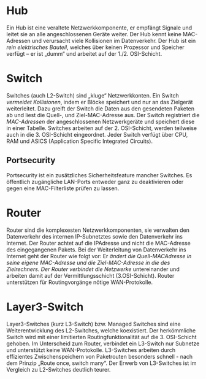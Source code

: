 # Hub
Ein Hub ist eine veraltete Netzwerkkomponente, er empfängt Signale und leitet sie an alle angeschlossenen Geräte weiter. Der Hub kennt keine MAC-Adressen und verursacht viele Kollisionen im Datenverkehr. Der Hub ist ein *rein elektrisches Bauteil*, welches über keinen Prozessor und Speicher verfügt – er ist „dumm“ und arbeitet auf der 1./2. OSI-Schicht.

# Switch
Switches (auch L2-Switch) sind „kluge“ Netzwerkkonten. Ein Switch *vermeidet Kollisionen*, indem er Blöcke speichert und nur an das Zielgerät weiterleitet. Dazu greift der Switch die Daten aus den gesendeten Paketen ab und liest die Quell-, und Ziel-MAC-Adresse aus. Der Switch registriert die *MAC-Adressen* der angeschlossenen Netzwerkgeräte und speichert diese in einer Tabelle. Switches arbeiten auf der 2. OSI-Schicht, werden teilweise auch in die 3. OSI-Schicht eingeordnet. Jeder Switch verfügt über CPU, RAM und ASICS (Application Specific Integrated Circuits).

## Portsecurity
Portsecurity ist ein zusätzliches Sicherheitsfeature mancher Switches. Es öffentlich zugängliche LAN-Ports entweder ganz zu deaktivieren oder gegen eine MAC-Filterliste prüfen zu lassen.

# Router
Router sind die komplexesten Netzwerkkomponenten, sie verwalten den Datenverkehr des internen IP-Subnetztes sowie den Datenverkehr ins Internet. Der Router achtet auf die IPAdresse und nicht die MAC-Adresse des eingegangenen Pakets. Bei der Weiterleitung von Datenverkehr ins Internet geht der Router wie folgt vor: Er *ändert die Quell-MACAdresse in seine eigene MAC-Adresse und die Ziel-MAC-Adresse in die des Zielrechners. Der Router verbindet die Netzwerke* untereinander und arbeiten damit auf der Vermittlungsschicht (3.OSI-Schicht). Router unterstützen für Routingvorgänge nötige WAN-Protokolle.

# Layer3-Switch
Layer3-Switches (kurz L3-Switch) bzw. Managed Switches sind eine Weiterentwicklung des L2-Switches, welche koexistiert. Der herkömmliche Switch wird mit einer limitierten Routingfunktionalität auf die 3. OSI-Schicht gehoben. Im Unterscheid zum Router, verbindet ein L3-Switch nur Subnetze und unterstützt keine WAN-Protokolle. L3-Switches arbeiten durch effizientes Zwischenspeichern von Paketrouten besonders schnell - nach dem Prinzip „Route once, switch many“. Der Erwerb von L3-Switches ist im Vergleich zu L2-Switches deutlich teurer.

